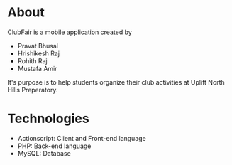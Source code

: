 # About
ClubFair is a mobile application created by
- Pravat Bhusal
- Hrishikesh Raj
- Rohith Raj
- Mustafa Amir

It's purpose is to help students organize their club activities at Uplift North Hills Preperatory.

# Technologies
- Actionscript: Client and Front-end language
- PHP: Back-end language
- MySQL: Database
